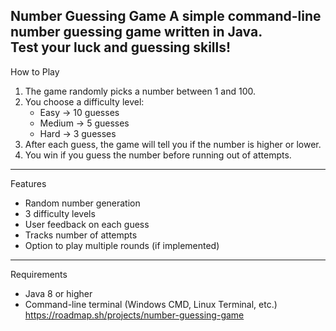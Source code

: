Number Guessing Game
A simple command-line number guessing game written in Java.  
Test your luck and guessing skills!
---
How to Play
1. The game randomly picks a number between 1 and 100.
2. You choose a difficulty level:
   -  Easy → 10 guesses
   -  Medium → 5 guesses
   -  Hard → 3 guesses
3. After each guess, the game will tell you if the number is higher or lower.
4. You win if you guess the number before running out of attempts.
---
Features
- Random number generation
- 3 difficulty levels
- User feedback on each guess
- Tracks number of attempts
- Option to play multiple rounds (if implemented)
---
Requirements
- Java 8 or higher
- Command-line terminal (Windows CMD, Linux Terminal, etc.)
https://roadmap.sh/projects/number-guessing-game
